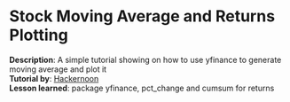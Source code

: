 # Stock Moving Average and Returns Plotting  

**Description**: A simple tutorial showing on how to use yfinance to generate moving average and plot it  
**Tutorial by**: [Hackernoon](https://hackernoon.com/how-to-retrieve-company-data-with-python-and-yfinance-il1o31eu)  
**Lesson learned**: package yfinance, pct_change and cumsum for returns
